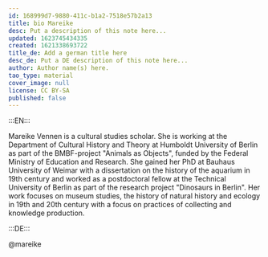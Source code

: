 ```yaml
---
id: 168999d7-9880-411c-b1a2-7518e57b2a13
title: bio Mareike
desc: Put a description of this note here...
updated: 1623745434335
created: 1621338693722
title_de: Add a german title here
desc_de: Put a DE description of this note here...
author: Author name(s) here.
tao_type: material
cover_image: null
license: CC BY-SA
published: false
---
```



:::EN:::

<!-- And this allows us to leave notes to the others that are not visible in the preview. -->

Mareike Vennen is a cultural studies scholar. She is working at the Department of Cultural History and Theory at Humboldt University of Berlin as part of the BMBF-project "Animals as Objects", funded by the Federal Ministry of Education and Research. She gained her PhD at Bauhaus University of Weimar with a dissertation on the history of the aquarium in 19th century and worked as a postdoctoral fellow at the Technical University of Berlin as part of the research project "Dinosaurs in Berlin". Her work focuses on museum studies, the history of natural history and ecology in 19th and 20th century with a focus on practices of collecting and knowledge production.

:::DE:::

@mareike

